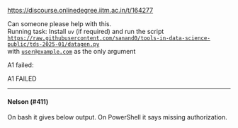 https://discourse.onlinedegree.iitm.ac.in/t/164277

Can someone please help with this.<br/>
 Running task: Install <code>uv</code> (if required) and run the script <code>https://raw.githubusercontent.com/sanand0/tools-in-data-science-public/tds-2025-01/datagen.py</code><br/>
with <code>user@example.com</code> as the only argument</p>
<p> A1 failed:</p>
<p> A1 FAILED</p><hr>

<h4>Nelson (#411)</h4>
<p>On bash it gives below output. On PowerShell it says missing authorization.